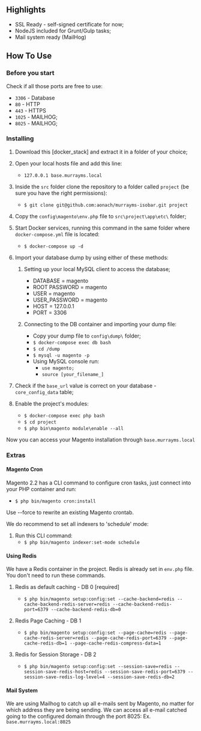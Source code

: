 ## Highlights
- SSL Ready - self-signed certificate for now;
- NodeJS included for Grunt/Gulp tasks;
- Mail system ready (MailHog)

## How To Use
### Before you start
Check if all those ports are free to use:
* `3306` - Database
* `80` - HTTP
* `443` - HTTPS
* `1025` - MAILHOG;
* `8025` - MAILHOG;

### Installing

1. Download this [docker_stack] and extract it in a folder of your choice;

2. Open your local hosts file and add this line:
    * `127.0.0.1 base.murrayms.local`

3. Inside the `src` folder clone the repository to a folder called `project` (be sure you have the right permissions):
    * `$ git clone git@github.com:aonach/murrayms-isobar.git project`

4. Copy the `config\magento\env.php` file to `src\project\app\etc\` folder;
5. Start Docker services, running this command in the same folder where `docker-compose.yml` file is located:
    * `$ docker-compose up -d`

6. Import your database dump by using either of these methods:
    1. Setting up your local MySQL client to access the database;
        * DATABASE = magento
        * ROOT PASSWORD = magento
        * USER = magento
        * USER_PASSWORD = magento
        * HOST = 127.0.0.1
        * PORT = 3306

    2. Connecting to the DB container and importing your dump file:
        * Copy your dump file to `config\dump\` folder; 
        * `$ docker-compose exec db bash`
        * `$ cd /dump`
        * `$ mysql -u magento -p`
        * Using MySQL console run:
            * `use magento;`
            * `source [your_filename_]`

7. Check if the `base_url` value is correct on your database - `core_config_data` table;

8. Enable the project's modules:
   * `$ docker-compose exec php bash`
   * `$ cd project`
   * `$ php bin\magento module\enable --all`


Now you can access your Magento installation through `base.murrayms.local`
 
### Extras
#### Magento Cron
Magento 2.2 has a CLI command to configure cron tasks, just connect into your PHP container and run:
* `$ php bin/magento cron:install`

Use --force to rewrite an existing Magento crontab.

We do recommend to set all indexers to 'schedule' mode:

1. Run this CLI command:
    * `$ php bin/magento indexer:set-mode schedule`

#### Using Redis
We have a Redis container in the project.
Redis is already set in `env.php` file. You don't need to run these commands.

1. Redis as default caching - DB 0 [required]
    * `$ php bin/magento setup:config:set --cache-backend=redis --cache-backend-redis-server=redis --cache-backend-redis-port=6379 --cache-backend-redis-db=0`

2. Redis Page Caching - DB 1
    * `$ php bin/magento setup:config:set --page-cache=redis --page-cache-redis-server=redis --page-cache-redis-port=6379 --page-cache-redis-db=1 --page-cache-redis-compress-data=1`

3. Redis for Session Storage - DB 2
    * `$ php bin/magento setup:config:set --session-save=redis --session-save-redis-host=redis --session-save-redis-port=6379 --session-save-redis-log-level=4 --session-save-redis-db=2`

#### Mail System
We are using Mailhog to catch up all e-mails sent by Magento, no matter for which address they are being sending.
We can access all e-mail catched going to the configured domain through the port 8025:
Ex. `base.murrayms.local:8025`
